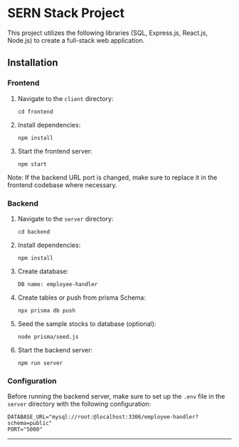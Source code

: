 # SERN Stack Project

This project utilizes the following libraries (SQL, Express.js, React.js, Node.js) to create a full-stack web application.

## Installation

### Frontend

1. Navigate to the `client` directory:
   ```
   cd frontend
   ```

2. Install dependencies:
   ```
   npm install
   ```

3. Start the frontend server:
   ```
   npm start
   ```

Note: If the backend URL port is changed, make sure to replace it in the frontend codebase where necessary.

### Backend

1. Navigate to the `server` directory:
   ```
   cd backend
   ```

2. Install dependencies:
   ```
   npm install
   ```

3. Create database:
   ```
   DB name: employee-handler
   ```

3. Create tables or push from prisma Schema:
   ```
   npx prisma db push
   ```

3. Seed the sample stocks to database (optional):
   ```
   node prisma/seed.js
   ```

4. Start the backend server:
   ```
   npm run server
   ```

### Configuration

Before running the backend server, make sure to set up the `.env` file in the `server` directory with the following configuration:

```
DATABASE_URL="mysql://root:@localhost:3306/employee-handler?schema=public"
PORT="5000"
```

---

